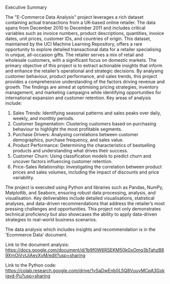 Executive Summary

The "E-Commerce Data Analysis" project leverages a rich dataset containing actual transactions from a UK-based online retailer. The data spans from December 2010 to December 2011 and includes critical variables such as invoice numbers, product descriptions, quantities, invoice dates, unit prices, customer IDs, and countries of origin. This dataset, maintained by the UCI Machine Learning Repository, offers a rare opportunity to explore detailed transactional data for a retailer specialising in unique, all-occasion gifts. The retailer serves a mix of retail and wholesale customers, with a significant focus on domestic markets.
The primary objective of this project is to extract actionable insights that inform and enhance the retailer’s operational and strategic decisions. By analysing customer behaviour, product performance, and sales trends, this project provides a comprehensive understanding of the factors driving revenue and growth. The findings are aimed at optimising pricing strategies, inventory management, and marketing campaigns while identifying opportunities for international expansion and customer retention.
Key areas of analysis include:
1.	Sales Trends: Identifying seasonal patterns and sales peaks over daily, weekly, and monthly periods.
2.	Customer Segmentation: Clustering customers based on purchasing behaviour to highlight the most profitable segments.
3.	Purchase Drivers: Analysing correlations between customer demographics, purchase frequency, and sales value.
4.	Product Performance: Determining the characteristics of bestselling products and understanding what drives their success.
5.	Customer Churn: Using classification models to predict churn and uncover factors influencing customer retention.
6.	Price-Sales Relationship: Investigating the correlation between product prices and sales volumes, including the impact of discounts and price variability.

The project is executed using Python and libraries such as Pandas, NumPy, Matplotlib, and Seaborn, ensuring robust data processing, analysis, and visualisation. Key deliverables include detailed visualisations, statistical analyses, and data-driven recommendations that address the retailer’s most pressing challenges and opportunities. This project not only demonstrates technical proficiency but also showcases the ability to apply data-driven strategies to real-world business scenarios.

The data analysis which includes insights and recommendation is in the 'Ecommerce Data' document.

Link to the document analysis: https://docs.google.com/document/d/1b9f0W6RSEKM50kGsOmq3bTahzB89XmOiVvIJiAevXvM/edit?usp=sharing

Link to the Python code: https://colab.research.google.com/drive/1vSaDwEnb0L5Q8VuuyMCpA3Gxkigvd-Pu?usp=sharing
